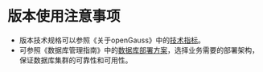 # 版本使用注意事项

-   版本技术规格可以参照《关于openGauss》中的[技术指标](../TechnicalWhitePaper/技术指标.md)。
-   可参照《数据库管理指南》中的[数据库部署方案](../DatabaseAdministrationGuide/数据库部署方案.md)，选择业务需要的部署架构，保证数据库集群的可靠性和可用性。

